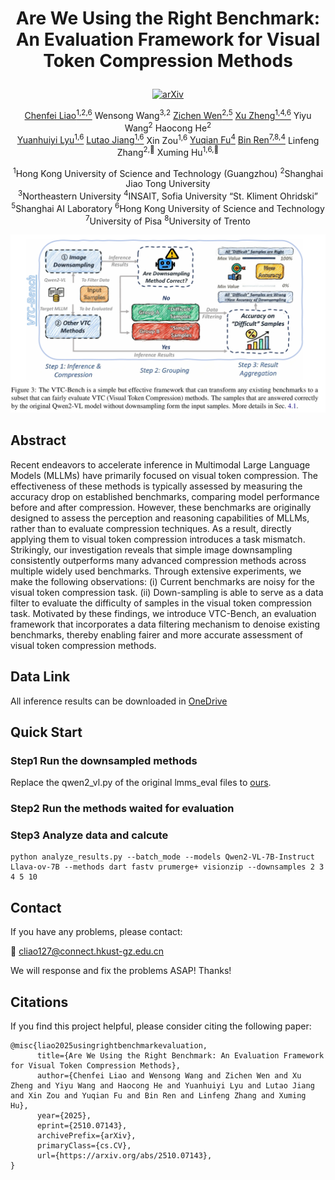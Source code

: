 # <p align="center"><strong>Are We Using the Right Benchmark: An Evaluation Framework for Visual Token Compression Methods</strong></p>
<div align="center">


[![arXiv](https://img.shields.io/badge/arXiv-2510.07143-brown?style=flat-square)](https://arxiv.org/abs/2510.07143)

[Chenfei Liao<sup>1,2,6](https://chenfei-liao.github.io/)</sup> Wensong Wang<sup>3,2</sup> [Zichen Wen<sup>2,5](https://github.com/ZichenWen1)</sup> [Xu Zheng<sup>1,4,6](https://zhengxujosh.github.io/)</sup> Yiyu Wang<sup>2</sup> Haocong He<sup>2</sup> \
[Yuanhuiyi Lyu<sup>1,6](https://qc-ly.github.io/)</sup> [Lutao Jiang<sup>1,6](https://lutao2021.github.io/)</sup> Xin Zou<sup>1,6</sup> [Yuqian Fu<sup>4](https://yuqianfu.com/)</sup> [Bin Ren<sup>7,8,4](https://amazingren.github.io/) </sup>Linfeng Zhang<sup>2,📧</sup> Xuming Hu<sup>1,6,📧</sup>

</div>

<div align="center">
  
<sup>1</sup>Hong Kong University of Science and Technology (Guangzhou) <sup>2</sup>Shanghai Jiao Tong University \
<sup>3</sup>Northeastern University <sup>4</sup>INSAIT, Sofia University “St. Kliment Ohridski” \
<sup>5</sup>Shanghai AI Laboratory <sup>6</sup>Hong Kong University of Science and Technology\
<sup>7</sup>University of Pisa <sup>8</sup>University of Trento
  
</div>

<div align="center">
    <img src="Framework.png" width="800"/>
</div>
  
## Abstract 

Recent endeavors to accelerate inference in Multimodal Large Language Models (MLLMs) have primarily focused on visual token compression. The effectiveness of these methods is typically assessed by measuring the accuracy drop on established benchmarks, comparing model performance before and after compression. However, these benchmarks are originally designed to assess the perception and reasoning capabilities of MLLMs, rather than to evaluate compression techniques. As a result, directly applying them to visual token compression introduces a task mismatch. Strikingly, our investigation reveals that simple image downsampling consistently outperforms many advanced compression methods across multiple widely used benchmarks. Through extensive experiments, we make the following observations: (i) Current benchmarks are noisy for the visual token compression task. (ii) Down-sampling is able to serve as a data filter to evaluate the difficulty of samples in the visual token compression task. Motivated by these findings, we introduce VTC-Bench, an evaluation framework that incorporates a data filtering mechanism to denoise existing benchmarks, thereby enabling fairer and more accurate assessment of visual token compression methods. 


## Data Link

All inference results can be downloaded in [OneDrive](https://hkustgz-my.sharepoint.com/:u:/g/personal/cliao127_connect_hkust-gz_edu_cn/EeAPW8i_QwFHlFQyeBjM8J8BghWZQaghSVVgvGCyfvcasg?e=vRBxlp)


## Quick Start

### Step1 Run the downsampled methods

Replace the qwen2_vl.py of the original lmms_eval files to [ours](qwen2_vl.py).

### Step2 Run the methods waited for evaluation

### Step3 Analyze data and calcute

```
python analyze_results.py --batch_mode --models Qwen2-VL-7B-Instruct Llava-ov-7B --methods dart fastv prumerge+ visionzip --downsamples 2 3 4 5 10
```



## Contact

If you have any problems, please contact:

📧 cliao127@connect.hkust-gz.edu.cn

We will response and fix the problems ASAP! Thanks!

## Citations

If you find this project helpful, please consider citing the following paper:
```
@misc{liao2025usingrightbenchmarkevaluation,
      title={Are We Using the Right Benchmark: An Evaluation Framework for Visual Token Compression Methods}, 
      author={Chenfei Liao and Wensong Wang and Zichen Wen and Xu Zheng and Yiyu Wang and Haocong He and Yuanhuiyi Lyu and Lutao Jiang and Xin Zou and Yuqian Fu and Bin Ren and Linfeng Zhang and Xuming Hu},
      year={2025},
      eprint={2510.07143},
      archivePrefix={arXiv},
      primaryClass={cs.CV},
      url={https://arxiv.org/abs/2510.07143}, 
}
```
